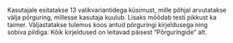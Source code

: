 Kasutajale esitatakse 13 valikvariantidega küsimust, mille põhjal arvutatakse välja põrguring, millesse kasutaja kuulub. Lisaks mõõdab testi pikkust ka taimer. Väljastatakse tulemus koos antud põrguringi kirjeldusega ning sobiva pildiga. Kõik kirjeldused on leitavad päisest “Põrguringide” alt.
